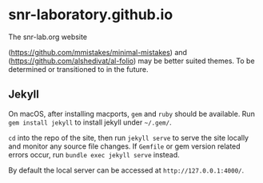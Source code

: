 # snr-laboratory.github.io

The snr-lab.org website

(https://github.com/mmistakes/minimal-mistakes) and (https://github.com/alshedivat/al-folio) may be better suited themes.  To be determined or transitioned to in the future.

## Jekyll

On macOS, after installing macports, `gem` and `ruby` should be available.  Run `gem install jekyll` to install jekyll under `~/.gem/`.

`cd` into the repo of the site, then run `jekyll serve` to serve the site locally and monitor any source file changes.  If `Gemfile` or gem version related errors occur, run `bundle exec jekyll serve` instead.

By default the local server can be accessed at `http://127.0.0.1:4000/`.
